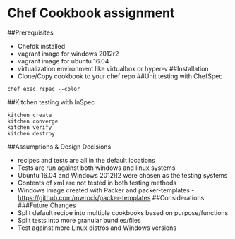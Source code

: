 # Chef Cookbook assignment
##Prerequisites
* Chefdk installed
* vagrant image for windows 2012r2
* vagrant image for ubuntu 16.04
* virtualization environment like virtualbox or hyper-v
##Installation
* Clone/Copy cookbook to your chef repo
##Unit testing with ChefSpec
```
chef exec rspec --color
```
##Kitchen testing with InSpec
```
kitchen create
kitchen converge
kitchen verify
kitchen destroy
```
##Assumptions & Design Decisions
* recipes and tests are all in the default locations
* Tests are run against both windows and linux systems
* Ubuntu 16.04 and Windows 2012R2 were chosen as the testing systems
* Contents of xml are not tested in both testing methods
* Windows image created with Packer and packer-templates - https://github.com/mwrock/packer-templates
##Considerations
###Future Changes
* Split default recipe into multiple cookbooks based on purpose/functions
* Split tests into more granular bundles/files
* Test against more Linux distros and Windows versions
